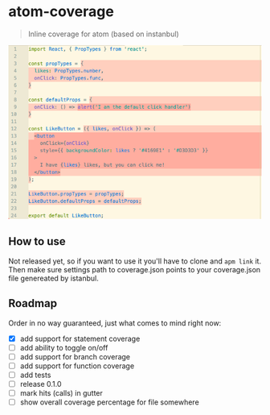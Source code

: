 # atom-coverage
> Inline coverage for atom (based on instanbul)

!["atom-coverage in action"](atom-coverage-screenshot.png)

## How to use

Not released yet, so if you want to use it you'll have to clone and `apm link` it.
Then make sure settings path to coverage.json points to your coverage.json file genereated by istanbul.

## Roadmap

Order in no way guaranteed, just what comes to mind right now:

- [x] add support for statement coverage
- [ ] add ability to toggle on/off
- [ ] add support for branch coverage
- [ ] add support for function coverage
- [ ] add tests
- [ ] release 0.1.0
- [ ] mark hits (calls) in gutter
- [ ] show overall coverage percentage for file somewhere
